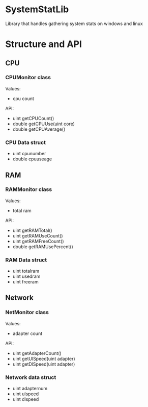 # SystemStatLib
Library that handles gathering system stats on windows and linux

# Structure and API
## CPU
### CPUMonitor class
Values:
* cpu count
 
API:
* uint getCPUCount()
* double getCPUUse(uint core)
* double getCPUAverage()

### CPU Data struct
* uint cpunumber
* double cpuuseage

## RAM
### RAMMonitor class
Values:
* total ram

API:
* uint getRAMTotal()
* uint getRAMUseCount()
* uint getRAMFreeCount()
* double getRAMUsePercent()

### RAM Data struct
* uint totalram
* uint usedram
* uint freeram

## Network
### NetMonitor class
Values:
* adapter count

API:
* uint getAdapterCount()
* uint getUlSpeed(uint adapter)
* uint getDlSpeed(uint adapter)

### Network data struct
* uint adapternum
* uint ulspeed
* uint dlspeed
